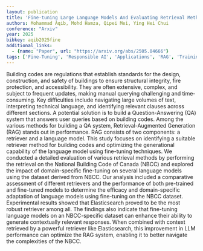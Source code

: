 ```yaml
---
layout: publication
title: 'Fine-tuning Large Language Models And Evaluating Retrieval Methods For Improved Question Answering On Building Codes'
authors: Mohammad Aqib, Mohd Hamza, Qipei Mei, Ying Hei Chui
conference: "Arxiv"
year: 2025
bibkey: aqib2025fine
additional_links:
  - {name: "Paper", url: "https://arxiv.org/abs/2505.04666"}
tags: ['Fine-Tuning', 'Responsible AI', 'Applications', 'RAG', 'Training Techniques', 'Pretraining Methods']
---
```

Building codes are regulations that establish standards for the design,
construction, and safety of buildings to ensure structural integrity, fire
protection, and accessibility. They are often extensive, complex, and subject
to frequent updates, making manual querying challenging and time-consuming. Key
difficulties include navigating large volumes of text, interpreting technical
language, and identifying relevant clauses across different sections. A
potential solution is to build a Question-Answering (QA) system that answers
user queries based on building codes. Among the various methods for building a
QA system, Retrieval-Augmented Generation (RAG) stands out in performance. RAG
consists of two components: a retriever and a language model. This study
focuses on identifying a suitable retriever method for building codes and
optimizing the generational capability of the language model using fine-tuning
techniques. We conducted a detailed evaluation of various retrieval methods by
performing the retrieval on the National Building Code of Canada (NBCC) and
explored the impact of domain-specific fine-tuning on several language models
using the dataset derived from NBCC. Our analysis included a comparative
assessment of different retrievers and the performance of both pre-trained and
fine-tuned models to determine the efficacy and domain-specific adaptation of
language models using fine-tuning on the NBCC dataset. Experimental results
showed that Elasticsearch proved to be the most robust retriever among all. The
findings also indicate that fine-tuning language models on an NBCC-specific
dataset can enhance their ability to generate contextually relevant responses.
When combined with context retrieved by a powerful retriever like
Elasticsearch, this improvement in LLM performance can optimize the RAG system,
enabling it to better navigate the complexities of the NBCC.
